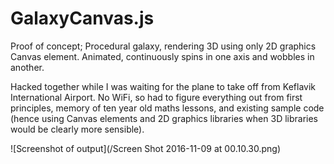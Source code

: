 # GalaxyCanvas.js
Proof of concept; Procedural galaxy, rendering 3D using only 2D graphics Canvas element. Animated, continuously spins in one axis and wobbles in another.

Hacked together while I was waiting for the plane to take off from Keflavik International Airport. No WiFi, so had to figure everything out from first principles, memory of ten year old maths lessons, and existing sample code (hence using Canvas elements and 2D graphics libraries when 3D libraries would be clearly more sensible).

![Screenshot of output](/Screen Shot 2016-11-09 at 00.10.30.png)
